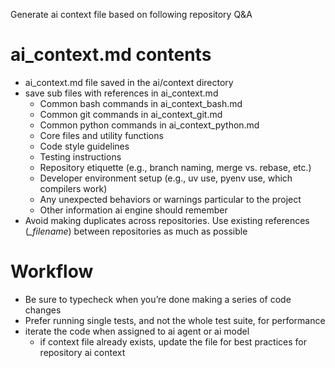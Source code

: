 
Generate ai context file based on following repository Q&A

# ai_context.md contents
- ai_context.md file saved in the ai/context directory
- save sub files with references in ai_context.md
  - Common bash commands in ai_context_bash.md
  - Common git commands in ai_context_git.md
  - Common python commands in ai_context_python.md
  - Core files and utility functions
  - Code style guidelines
  - Testing instructions
  - Repository etiquette (e.g., branch naming, merge vs. rebase, etc.)
  - Developer environment setup (e.g., uv use, pyenv use, which compilers work)
  - Any unexpected behaviors or warnings particular to the project
  - Other information ai engine should remember
- Avoid making duplicates across repositories. Use existing references (_*_filename*_) between repositories as much as possible

# Workflow
- Be sure to typecheck when you’re done making a series of code changes
- Prefer running single tests, and not the whole test suite, for performance
- iterate the code when assigned to ai agent or ai model
  - if context file already exists, update the file for best practices for repository ai context

